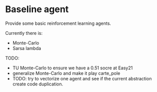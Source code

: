 # Baseline agent

Provide some basic reinforcement learning agents.

Currently there is:

- Monte-Carlo
- Sarsa lambda

TODO:
- TU Monte-Carlo to ensure we have a 0.51 socre at Easy21
- generalize Monte-Carlo and make it play carte_pole
- TODO: try to vectorize one agent and see if the current abstraction create code duplication.